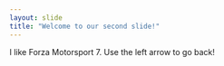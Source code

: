 ```yaml
---
layout: slide
title: "Welcome to our second slide!"
---
```

I like Forza Motorsport 7.
Use the left arrow to go back!
